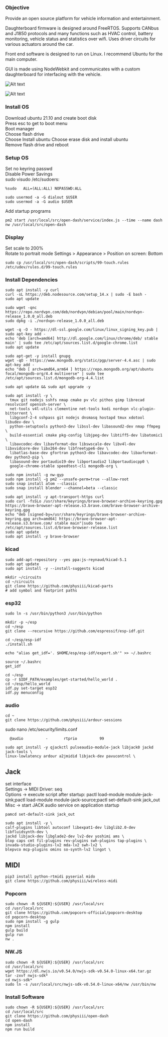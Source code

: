 ### Objective


Provide an open source platform for vehicle information and entertainment. 

Daughterboard firmware is designed around FreeRTOS. Supports CANbus and J1850 protocols and many functions such as HVAC control, battery monitoring, vehicle status and statistics over wifi. Uses driver circuits for various actuators around the car. 

Front end software is designed to run on Linux. I recommend Ubuntu for the main computer. 

GUI is made using NodeWebkit and communicates with a custom daughterboard for interfacing with the vehicle.

![Alt text](/images/daughter-schematic.png?raw=true "Saving files")

![Alt text](/images/dash-pcb.png?raw=true "Saving files")



### Install OS
Download ubuntu 21.10 and create boot disk  
Press esc to get to boot menu  
Boot manager  
Choose flash drive  
Choose Install ubuntu
Choose erase disk and install ubuntu  
Remove flash drive and reboot  

### Setup OS
Set no keyring passwd  
Disable Power Savings   
sudo visudo /etc/sudoers: 
```
%sudo   ALL=(ALL:ALL) NOPASSWD:ALL  
```

```
sudo usermod -a -G dialout $USER
sudo usermod -a -G audio $USER
```
Add startup programs  
```
pm2 start /usr/local/src/open-dash/service/index.js --time --name dash
nw /usr/local/src/open-dash
```

### Display

Set scale to 200%  
Rotate to portrait mode
Settings > Appearance > Position on screen: Bottom
```
sudo cp /usr/local/src/open-dash/scripts/99-touch.rules /etc/udev/rules.d/99-touch.rules
```

### Install Dependencies
```
sudo apt install -y curl
curl -sL https://deb.nodesource.com/setup_14.x | sudo -E bash -
sudo apt update
```

```
sudo wget -qnc https://repo.nordvpn.com/deb/nordvpn/debian/pool/main/nordvpn-release_1.0.0_all.deb
sudo dpkg -i ./nordvpn-release_1.0.0_all.deb
```
```
wget -q -O - https://dl-ssl.google.com/linux/linux_signing_key.pub | sudo apt-key add -
echo 'deb [arch=amd64] http://dl.google.com/linux/chrome/deb/ stable main' | sudo tee /etc/apt/sources.list.d/google-chrome.list
sudo apt update
```

```
sudo apt-get -y install gnupg
wget -qO - https://www.mongodb.org/static/pgp/server-4.4.asc | sudo apt-key add -
echo "deb [ arch=amd64,arm64 ] https://repo.mongodb.org/apt/ubuntu focal/mongodb-org/4.4 multiverse" | sudo tee /etc/apt/sources.list.d/mongodb-org-4.4.list
```

```
sudo apt update && sudo apt upgrade -y

sudo apt install -y \
  tmux git nodejs sshfs nmap cmake pv vlc pithos gimp librecad resolvconf openssh-server \
  net-tools v4l-utils clementine net-tools kodi nordvpn vlc-plugin-bittorrent \
  libgconf-2-4 sshpass git nodejs dnsmasq hostapd tmux xdotool libudev-dev \
  python-setuptools python3-dev libssl-dev libasound2-dev nmap ffmpeg \
  build-essential cmake pkg-config libjpeg-dev libtiff5-dev libatomic1 \
  libavcodec-dev libavformat-dev libswscale-dev libv4l-dev libxvidcore-dev libx264-dev libfreetype6-dev \
  libatlas-base-dev gfortran python3-dev libavcodec-dev libavformat-dev python3-pip \
  libasound-dev portaudio19-dev libportaudio2 libportaudiocpp0 \
  google-chrome-stable speedtest-cli mongodb-org \

```

```
sudo npm install -g nw-gyp
sudo npm install -g pm2 --unsafe-perm=true --allow-root
sudo snap install atom --classic
sudo snap install blender --channel=beta --classic
```

```
sudo apt install -y apt-transport-https curl
sudo curl -fsSLo /usr/share/keyrings/brave-browser-archive-keyring.gpg https://brave-browser-apt-release.s3.brave.com/brave-browser-archive-keyring.gpg
echo "deb [signed-by=/usr/share/keyrings/brave-browser-archive-keyring.gpg arch=amd64] https://brave-browser-apt-release.s3.brave.com/ stable main"|sudo tee /etc/apt/sources.list.d/brave-browser-release.list
sudo apt update
sudo apt install -y brave-browser
```
### kicad
```
sudo add-apt-repository --yes ppa:js-reynaud/kicad-5.1
sudo apt update
sudo apt install -y --install-suggests kicad

mkdir ~/circuits
cd ~/circuits
git clone https://github.com/physiii/kicad-parts
# add symbol and footprint paths
```
### esp32
```
sudo ln -s /usr/bin/python3 /usr/bin/python

mkdir -p ~/esp
cd ~/esp
git clone --recursive https://github.com/espressif/esp-idf.git

cd ~/esp/esp-idf
./install.sh

echo "alias get_idf='. $HOME/esp/esp-idf/export.sh'" >> ~/.bashrc

source ~/.bashrc
get_idf

cd ~/esp
cp -r $IDF_PATH/examples/get-started/hello_world .
cd ~/esp/hello_world
idf.py set-target esp32
idf.py menuconfig
```

### audio
```
cd ~
git clone https://github.com/physiii/ardour-sessions

```
sudo nano /etc/security/limits.conf
```
  @audio          -       rtprio          99
```
```
sudo apt install -y qjackctl pulseaudio-module-jack libjack0 jackd jack-tools \
linux-lowlatency ardour a2jmidid libjack-dev pavucontrol \
```
## Jack
set interface  
Settings -> MIDI Driver: seq  
Options -> execute script after startup: pactl load-module module-jack-sink;pactl load-module module-jack-source;pactl set-default-sink jack_out  
Misc -> start JACK audio service on application startup  
```
pamcd set-default-sink jack_out
```
```
sudo apt install -y \
calf-plugins libtool autoconf libexpat1-dev libglib2.0-dev libfluidsynth-dev \
jackd libjack-dev libglade2-dev lv2-dev yoshimi ams \
blop caps cmt fil-plugins rev-plugins swh-plugins tap-plugins \
invada-studio-plugins-lv2 mda-lv2 swh-lv2 \
blepvco mcp-plugins omins so-synth-lv2 lingot \
```
## MIDI

```
pip3 install python-rtmidi pyserial mido
git clone https://github.com/physiii/wireless-midi
```

###  Popcorn
```
sudo chown -R ${USER}:${USER} /usr/local/src
cd /usr/local/src
git clone https://github.com/popcorn-official/popcorn-desktop
cd popcorn-desktop
sudo npm install -g gulp
npm install
gulp build
gulp run
nw .
```
### NW.JS
```
sudo chown -R ${USER}:${USER} /usr/local/src
cd /usr/local/src  
wget https://dl.nwjs.io/v0.54.0/nwjs-sdk-v0.54.0-linux-x64.tar.gz
tar -zxvf nwjs-sdk*  
cd nwjs-sdk*  
sudo ln -s /usr/local/src/nwjs-sdk-v0.54.0-linux-x64/nw /usr/bin/nw  
```
### Install Software
```
sudo chown -R ${USER}:${USER} /usr/local/src
cd /usr/local/src
git clone https://github.com/physiii/open-dash
cd open-dash
npm install
npm run build
```
